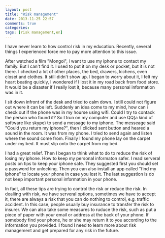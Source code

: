 ```yaml
---
layout: post
title: "Risk management"
date: 2013-11-25 22:57
comments: true
categories: 
tags: [risk management,en]
---
```

I have never learn to how control risk in my education. Recently, several things I experienced force me to pay more attention to this issue.  

After watched a film "Mongol", I want to use my iphone to contact my family. But I can't find it. I used to put it on my desk or pocket, but it is not there. I checked a lot of other places, the bed, drawers, kichens, even closet and clothes. It still didn't show up. I began to worry about it, I felt my heart beating quickly, I wondered if I lost it in my road back from food store. It would be a disaster if I really lost it, because many personal information was in it.  

I sit down infront of the desk and tried to calm down. I still could not figure out where it can be left. Suddenly an idea come to my mind, how can i check out if the phone was in my hourse using wifi. Could I try to contack the person who found it? So I trun on my computer and use QQ(a kind of software like skype) to send a message to my iphone. The messeage said "Could you return my iphone?", then I clicked sent button and heared a sound in the room. It was from my phone. I tried to send again and listen where the sound come from. Finally I found my phone lay on the carpet under my bed. It must slip onto the carpet from my bed.  

I had a great relief. Then I began to think what to do to reduce the risk of losing my iphone. How to keep my personal informaton safer. I read serveral posts on tips to keep your iphone safe. They suggested first you should set a password for unlocking. Then you can also install an app called "find my iphone" to locate your phone in case you lost it. The last suggestion is do not keep important personal information in your phone.  

In fact, all these tips are trying to control the risk or reduce the risk. In dealiing with risk, we have serveral options, sometimes we have to accept it, there are always a risk that you can do nothing to control, e.g. traffic accident. In this case, people usually buy insurance to transfer the risk to insurer. We can also take some measures to ruduce the risk, such as put a piece of paper with your email or address at the back of your phone. If somebody find your phone, he or she may return it to you according to the information you provided. I found I need to learn more about risk management and get prepared for any risk in the future.  
